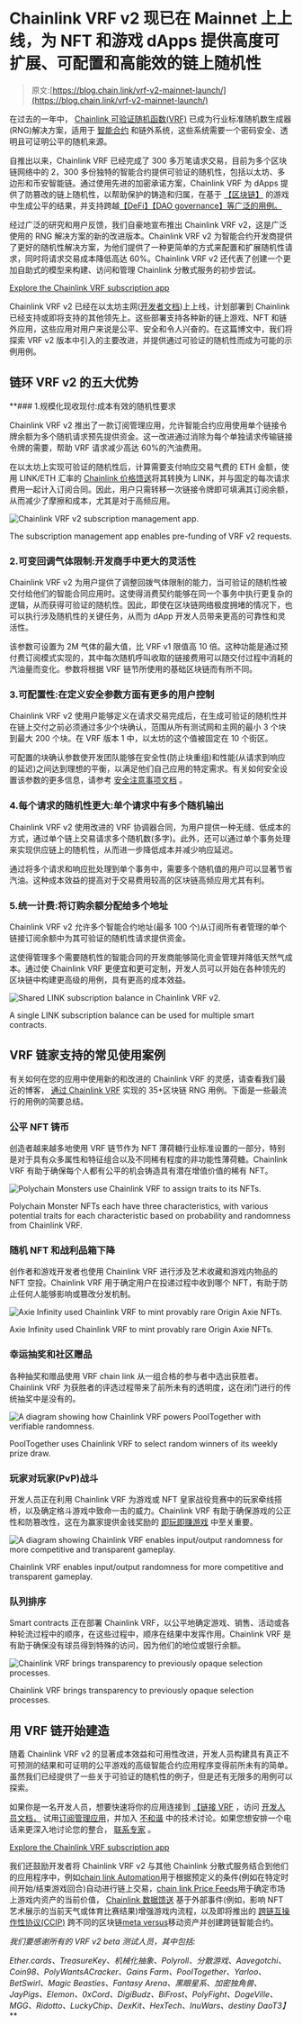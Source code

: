 # Chainlink VRF v2 现已在 Mainnet 上上线，为 NFT 和游戏 dApps 提供高度可扩展、可配置和高能效的链上随机性

> 原文:[https://blog.chain.link/vrf-v2-mainnet-launch/](https://blog.chain.link/vrf-v2-mainnet-launch/)

在过去的一年中， [Chainlink 可验证随机函数(VRF)](https://chain.link/chainlink-vrf) 已成为行业标准随机数生成器(RNG)解决方案，适用于 [智能合约](https://chain.link/education/smart-contracts) 和链外系统，这些系统需要一个密码安全、透明且可证明公平的随机来源。

自推出以来，Chainlink VRF 已经完成了 300 多万笔请求交易，目前为多个区块链网络中的 2，300 多份独特的智能合约提供可验证的随机性，包括以太坊、多边形和币安智能链。通过使用先进的加密承诺方案，Chainlink VRF 为 dApps 提供了防篡改的链上随机性，以帮助保护[](https://chain.link/education/nfts)的铸造和归属，在基于 [【区块链】](https://chain.link/use-cases/nfts-and-blockchain-games) 的游戏中生成公平的结果，并支持跨越[【DeFi】【DAO governance】等广泛的用例。](https://chain.link/education/defi)

经过广泛的研究和用户反馈，我们自豪地宣布推出 Chainlink VRF v2，这是广泛使用的 RNG 解决方案的新的改进版本。Chainlink VRF v2 为智能合约开发商提供了更好的随机性解决方案，为他们提供了一种更简单的方式来配置和扩展随机性请求，同时将请求交易成本降低高达 60%。Chainlink VRF v2 还代表了创建一个更加自助式的模型来构建、访问和管理 Chainlink 分散式服务的初步尝试。

[Explore the Chainlink VRF subscription app](https://vrf.chain.link/)

Chainlink VRF v2 已经在以太坊主网([开发者文档](https://docs.chain.link/docs/chainlink-vrf/))上上线，计划部署到 Chainlink 已经支持或即将支持的其他领先上。这些部署支持各种新的链上游戏、NFT 和链外应用，这些应用对用户来说是公平、安全和令人兴奋的。在这篇博文中，我们将探索 VRF v2 版本中引入的主要改进，并提供通过可验证的随机性而成为可能的示例用例。

## 链环 VRF v2 的五大优势

 **### 1.规模化现收现付:成本有效的随机性要求

Chainlink VRF v2 推出了一款订阅管理应用，允许智能合约应用使用单个链接令牌余额为多个随机请求预先提供资金。这一改进通过消除为每个单独请求传输链接令牌的需要，帮助 VRF 请求减少高达 60%的汽油费用。

在以太坊上实现可验证的随机性后，计算需要支付响应交易气费的 ETH 金额，使用 LINK/ETH 汇率的 [Chainlink 价格馈送](https://chain.link/data-feeds)将其转换为 LINK，并与固定的每次请求费用一起计入订阅合同。因此，用户只需转移一次链接令牌即可填满其订阅余额，从而减少了摩擦和成本，尤其是对于高频应用。

![Chainlink VRF v2 subscription management app.](../Images/8877fdf8e5c4f7c50e71010e849014ff.png)

<figcaption id="caption-attachment-3312" class="wp-caption-text">The subscription management app enables pre-funding of VRF v2 requests.</figcaption>



### 2.可变回调气体限制:开发商手中更大的灵活性

Chainlink VRF v2 为用户提供了调整回拨气体限制的能力，当可验证的随机性被交付给他们的智能合同应用时。这使得消费契约能够在同一个事务中执行更复杂的逻辑，从而获得可验证的随机性。因此，即使在区块链网络极度拥堵的情况下，也可以执行涉及随机性的关键任务，从而为 dApp 开发人员带来更高的可靠性和灵活性。

该参数可设置为 2M 气体的最大值，比 VRF v1 限值高 10 倍。这种功能是通过预付费订阅模式实现的，其中每次随机呼叫收取的链接费用可以随交付过程中消耗的汽油量而变化。参数将根据 VRF 链节所使用的基础区块链而有所不同。

### 3.可配置性:在定义安全参数方面有更多的用户控制

Chainlink VRF v2 使用户能够定义在请求交易完成后，在生成可验证的随机性并在链上交付之前必须通过多少个块确认，范围从所有测试网和主网的最小 3 个块到最大 200 个块。在 VRF 版本 1 中，以太坊的这个值被固定在 10 个街区。

可配置的块确认参数使开发团队能够在安全性(防止块重组)和性能(从请求到响应的延迟)之间达到理想的平衡，以满足他们自己应用的特定需求。有关如何安全设置该参数的更多信息，请参考 [安全注意事项文档](https://docs.chain.link/docs/vrf-security-considerations/#choose-a-safe-block-confirmation-time-which-will-vary-between-blockchains) 。

### 4.每个请求的随机性更大:单个请求中有多个随机输出

Chainlink VRF v2 使用改进的 VRF 协调器合同，为用户提供一种无缝、低成本的方式，通过单个链上交易请求多个随机数(多字)。此外，还可以通过单个事务处理来实现供应链上的随机性，从而进一步降低成本并减少响应延迟。

通过将多个请求和响应批处理到单个事务中，需要多个随机值的用户可以显著节省汽油。这种成本效益的提高对于交易费用较高的区块链高频应用尤其有利。

### 5.统一计费:将订购余额分配给多个地址

Chainlink VRF v2 允许多个智能合约地址(最多 100 个)从订阅所有者管理的单个链接订阅余额中为其可验证的随机性请求提供资金。

这使得管理多个需要随机性的智能合同的开发商能够简化资金管理并降低天然气成本。通过使 Chainlink VRF 更便宜和更可定制，开发人员可以开始在各种领先的区块链中构建更高级的用例，具有更高的成本效益。

![Shared LINK subscription balance in Chainlink VRF v2.](../Images/030a6c80a55689a0882ebe481aaa5bd8.png)

<figcaption id="caption-attachment-3311" class="wp-caption-text">A single LINK subscription balance can be used for multiple smart contracts.</figcaption>



## VRF 链家支持的常见使用案例

有关如何在您的应用中使用新的和改进的 Chainlink VRF 的灵感，请查看我们最近的博客， [通过 Chainlink VRF](https://blog.chain.link/blockchain-rng-use-cases-enabled-by-chainlink-vrf/) 实现的 35+区块链 RNG 用例。下面是一些最流行的用例的简要总结。

### 公平 NFT 铸币

创造者越来越多地使用 VRF 链节作为 NFT 薄荷糖行业标准设置的一部分，特别是对于具有众多属性和特征组合以及不同稀有程度的非功能性薄荷糖。Chainlink VRF 有助于确保每个人都有公平的机会铸造具有潜在增值价值的稀有 NFT。

![Polychain Monsters use Chainlink VRF to assign traits to its NFTs.](../Images/dae63185faeff084d74fec617b70b52b.png)

<figcaption id="caption-attachment-3306" class="wp-caption-text">Polychain Monster NFTs each have three characteristics, with various potential traits for each characteristic based on probability and randomness from Chainlink VRF.</figcaption>



### 随机 NFT 和战利品箱下降

创作者和游戏开发者也使用 Chainlink VRF 进行涉及艺术收藏和游戏内物品的 NFT 空投。Chainlink VRF 用于确定用户在投递过程中收到哪个 NFT，有助于防止任何人能够影响或篡改分发机制。

![Axie Infinity used Chainlink VRF to mint provably rare Origin Axie NFTs.](../Images/11442546b08123e4cc46c7bfe185c185.png)

<figcaption id="caption-attachment-3308" class="wp-caption-text">Axie Infinity used Chainlink VRF to mint provably rare Origin Axie NFTs.</figcaption>



### 幸运抽奖和社区赠品

各种抽奖和赠品使用 VRF chain link 从一组合格的参与者中选出获胜者。Chainlink VRF 为获胜者的评选过程带来了前所未有的透明度，这在闭门进行的传统抽奖中是没有的。

![A diagram showing how Chainlink VRF powers PoolTogether with verifiable randomness.](../Images/d2437df4db9afb4f30584ee87c587b4a.png)

<figcaption id="caption-attachment-3310" class="wp-caption-text">PoolTogether uses Chainlink VRF to select random winners of its weekly prize draw.</figcaption>



### 玩家对玩家(PvP)战斗

开发人员正在利用 Chainlink VRF 为游戏或 NFT 皇家战役竞赛中的玩家牵线搭桥，以及确定格斗游戏中致命一击的威力。Chainlink VRF 有助于确保游戏的公正性和防篡改性，这在为赢家提供金钱奖励的 [即玩即赚游戏](https://blog.chain.link/what-is-play-to-earn/) 中至关重要。

![A diagram showing Chainlink VRF enables input/output randomness for more competitive and transparent gameplay.](../Images/ae2168d417285780a1da9822a82df9bd.png)

<figcaption id="caption-attachment-3307" class="wp-caption-text">Chainlink VRF enables input/output randomness for more competitive and transparent gameplay.</figcaption>



### 队列排序

Smart contracts 正在部署 Chainlink VRF，以公平地确定游戏、销售、活动或各种轮流过程中的顺序，在这些过程中，顺序在结果中发挥作用。Chainlink VRF 是有助于确保没有球员得到特殊的访问，因为他们的地位或银行余额。

![Chainlink VRF brings transparency to previously opaque selection processes.](../Images/57e9708bb2b076df6001175f645fc610.png)

<figcaption id="caption-attachment-2571" class="wp-caption-text">Chainlink VRF brings transparency to previously opaque selection processes.</figcaption>



## 用 VRF 链开始建造

随着 Chainlink VRF v2 的显著成本效益和可用性改进，开发人员构建具有真正不可预测的结果和可证明的公平游戏的高级智能合约应用程序变得前所未有的简单。虽然我们已经提供了一些关于可验证的随机性的例子，但是还有无限多的用例可以探索。

如果你是一名开发人员，想要快速将你的应用连接到 [【链接 VRF](https://chain.link/solutions/chainlink-vrf) ，访问 [开发人员文档，](https://docs.chain.link/docs/chainlink-vrf/) 试用[订阅管理应用](https://vrf.chain.link/)，并加入 [不和谐](https://discordapp.com/invite/aSK4zew) 中的技术讨论。如果您想安排一个电话来更深入地讨论您的整合， [联系专家](https://chainlinkcommunity.typeform.com/to/OYQO67EF?page=announcement) 。

[Explore the Chainlink VRF subscription app](https://vrf.chain.link/)

我们还鼓励开发者将 Chainlink VRF v2 与其他 Chainlink 分散式服务结合到他们的应用程序中，例如[chain link Automation](https://chain.link/automation)用于根据预定义的条件(例如在特定时间开始/结束游戏回合)自动进行链上交易，[chain link Price Feeds](https://data.chain.link/)用于确定市场上游戏内资产的当前价值， [Chainlink 数据馈送](https://chain.link/data-feeds) 基于外部事件(例如，影响 NFT 艺术展示的当前天气或体育比赛结果)增强游戏内流程，以及即将推出的 [跨链互操作性协议(CCIP)](https://blog.chain.link/introducing-the-cross-chain-interoperability-protocol-ccip/) 跨不同的区块链[meta versus](https://chain.link/education/metaverse)移动资产并创建跨链智能合约。

*我们要感谢所有的 VRF v2 beta 测试人员，其中包括:*

*Ether.cards、TreasureKey、机械化抽象、Polyroll、分散游戏、Aavegotchi、Coin98、PolyWantsACracker、Gains Farm、PoolTogether、Yarloo、BetSwirl、Magic Beasties、Fantasy Arena、黑眼星系、加密独角兽、JayPigs、Elemon、0xCord、DigiBudz、BiFrost、PolyFight、DogeVille、MGG、Ridotto、LuckyChip、DexKit、HexTech、InuWars、destiny DaoT3】***